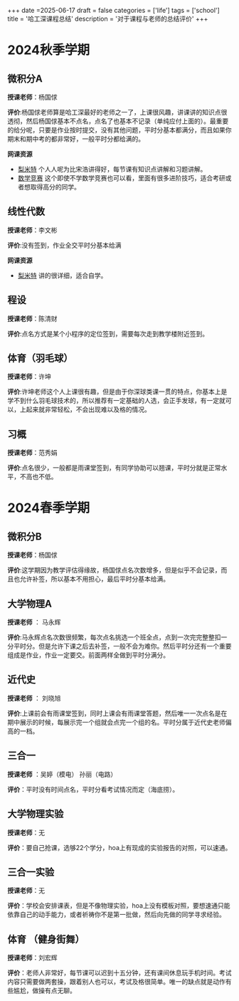 +++
date =2025-06-17
draft = false
categories = ['life']
tags = ['school']
title = '哈工深课程总结'
description = '对于课程与老师的总结评价'
+++

#  2024秋季学期

## 微积分A

**授课老师**：杨国俅

**评价**:杨国俅老师算是哈工深最好的老师之一了，上课很风趣，讲课讲的知识点很透彻，然后杨国俅基本不点名，点名了也基本不记录（单纯应付上面的）。最重要的给分呢，只要是作业按时提交，没有其他问题，平时分基本都满分，而且如果你期末和期中考的都非常好，一般平时分都给满的。

**网课资源**

- [梨米特](https://www.bilibili.com/video/BV1864y1T7Ks/) 个人人呢为比宋浩讲得好，每节课有知识点讲解和习题讲解。
- [数学竞赛](https://www.bilibili.com/video/BV1N44y1h7Uh/) 这个即使不学数学竞赛也可以看，里面有很多进阶技巧，适合考研或者想取得高分的同学。

## 线性代数

**授课老师**：李文彬

**评价**:没有签到，作业全交平时分基本给满

**网课资源**

- [梨米特](https://www.bilibili.com/video/BV1L7411a7Rz/) 讲的很详细，适合自学。

## 程设
**授课老师**：陈清财

**评价**:点名方式是某个小程序的定位签到，需要每次走到教学楼附近签到。

## 体育（羽毛球）

**授课老师**：许坤

**评价**:许坤老师这个人上课很有趣，但是由于你深球类课一贯的特点，你基本上是学不到什么羽毛球技术的，所以推荐有一定基础的人选，会正手发球，有一定就可以，上起来就非常轻松，不会出现难以及格的情况。

## 习概 

**授课老师**：范秀娟

**评价**:点名很少，一般都是雨课堂签到，有同学协助可以翘课，平时分就是正常水平，不高也不低。


# 2024春季学期

## 微积分B
**授课老师**：杨国俅

**评价**:这学期因为教学评估得缘故，杨国俅点名次数增多，但是似乎不会记录，而且也允许补签，所以基本不用担心，最后平时分基本给满。


## 大学物理A

**授课老师** ： 马永辉

**评价**:马永辉点名次数很频繁，每次点名挑选一个班全点，点到一次完完整整扣一分平时分。但是允许下课之后去补签，一般不会为难你。然后平时分还有一个重要组成是作业，作业一定要交。前面两样全做到平时分满分。

## 近代史

**授课老师** ： 刘晓旭

**评价**:上课前会有雨课堂签到，同时上课会有雨课堂答题，然后唯一一次点名是在期中展示的时候，每展示完一个组就会点完一个组的名。平时分属于近代史老师偏高的一档。
## 三合一

**授课老师** ：吴婷（模电） 孙丽（电路）

**评价**：平时没有时间点名，平时分看考试情况而定（海底捞）。

## 大学物理实验

**授课老师**：无

**评价**：要自己抢课，选够22个学分，hoa上有现成的实验报告的对照，可以速通。
## 三合一实验
**授课老师**：无

**评价**：学校会安排课表，但是不像物理实验，hoa上没有模板对照，要想速通只能依靠自己的动手能力，或者祈祷你不是第一批做，然后向先做的同学寻求经验。

## 体育 （健身街舞）

**授课老师**：刘宏辉

**评价**：老师人非常好，每节课可以迟到十五分钟，还有课间休息玩手机时间。考试内容只需要做两套操，跟着别人也可以，考试及格很简单。唯一的缺点就是动作有些尴尬，做操有点无聊。


